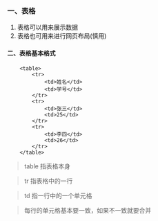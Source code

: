 ### 一、表格

1. 表格可以用来展示数据
2. 表格也可用来进行网页布局(慎用)

#### 二、表格基本格式

```
	<table>
		<tr>
			<td>姓名</td>
			<td>学号</td>
		</tr>
		<tr>
			<td>张三</td>
			<td>25</td>
		</tr>
		<tr>
			<td>李四</td>
			<td>26</td>
		</tr>
	</table>
```

> table 指表格本身

> tr 指表格中的一行

> td 指一行中的一个单元格

> 每行的单元格基本要一致，如果不一致就要合并